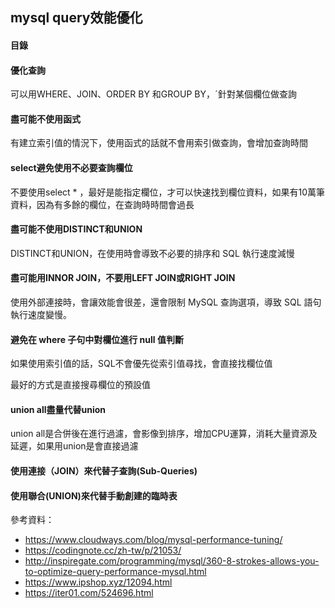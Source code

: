 ## mysql query效能優化

#### 目錄

#### **優化查詢**

可以用WHERE、JOIN、ORDER BY 和GROUP BY，ˊ針對某個欄位做查詢

#### 盡可能不使用函式

有建立索引值的情況下，使用函式的話就不會用索引做查詢，會增加查詢時間

#### **select避免使用不必要查詢欄位**

不要使用select * ，最好是能指定欄位，才可以快速找到欄位資料，如果有10萬筆資料，因為有多餘的欄位，在查詢時時間會過長

#### 盡可能不使用DISTINCT和UNION

DISTINCT和UNION，在使用時會導致不必要的排序和 SQL 執行速度減慢

#### 盡可能用INNOR JOIN，不要用LEFT JOIN或RIGHT JOIN

使用外部連接時，會讓效能會很差，還會限制 MySQL 查詢選項，導致 SQL 語句執行速度變慢。

#### 避免在 where 子句中對欄位進行 null 值判斷

如果使用索引值的話，SQL不會優先從索引值尋找，會直接找欄位值

最好的方式是直接搜尋欄位的預設值

#### union all盡量代替union

union all是合併後在進行過濾，會影像到排序，增加CPU運算，消耗大量資源及延遲，如果用union是會直接過濾

#### **使用連接（JOIN）來代替子查詢(Sub-Queries)**

#### **使用聯合(UNION)來代替手動創建的臨時表**


參考資料：

- https://www.cloudways.com/blog/mysql-performance-tuning/
- https://codingnote.cc/zh-tw/p/21053/
- http://inspiregate.com/programming/mysql/360-8-strokes-allows-you-to-optimize-query-performance-mysql.html
- https://www.ipshop.xyz/12094.html
- https://iter01.com/524696.html